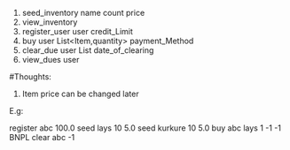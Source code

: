 1. seed_inventory name count price 
2. view_inventory
3. register_user user credit_Limit
4. buy user List<Item,quantity> payment_Method
5. clear_due user List<OrderId> date_of_clearing
6. view_dues user 


#Thoughts:
1. Item price can be changed later


E.g:

register abc 100.0
seed lays 10 5.0
seed kurkure 10 5.0
buy
abc
lays
1
-1
-1
BNPL
clear abc
<order-id>
-1
